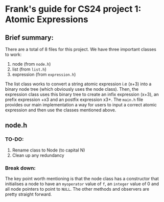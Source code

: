 # Frank's guide for CS24 project 1: Atomic Expressions

## Brief summary:

There are a total of 8 files for this project. We have three important classes to work:

1. node (from `node.h`)
2. list (from `list.h`)
3. expression (from `expression.h`)

The list class works to convert a string atomic expression i.e (x+3) into a binary node tree (which obviously uses the node class). Then, the expression class uses this binary tree to create an infix expression (x+3), an prefix expression +x3 and an postfix expression x3+. The `main.h` file provides our main implementation a way for users to input a correct atomic expression and then use the classes mentioned above.

## node.h

### TO-DO:

1. Rename class to Node (to capital N)
2. Clean up any redundancy

### Break down:

The key point worth mentioning is that the node class has a constructor that initialises a node to have an `myoperator` value of `f`, an `integer` value of 0 and all node pointers to point to `NULL`. The other methods and observers are pretty straight forward.  




